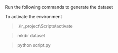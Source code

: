 Run the following commands to generate the dataset

To activate the environment

> .\ir_project\Scripts\activate

> mkdir dataset

> python script.py

